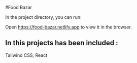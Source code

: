 #Food Bazar


In the project directory, you can run:

Open https://food-bazar.netlify.app to view it in the browser.

## In this projects has been included :

Tailwind CSS,
React
